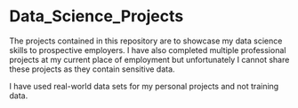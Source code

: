# Data_Science_Projects

The projects contained in this repository are to showcase my data science skills to prospective employers. I have also completed multiple professional projects at my current place of employment but unfortunately I cannot share these projects as they contain sensitive data.

I have used real-world data sets for my personal projects and not training data.
